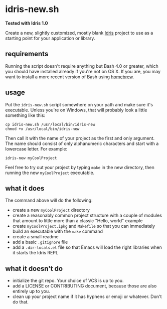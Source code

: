 # idris-new.sh

**Tested with Idris 1.0**

Create a new, slightly customized, mostly blank [Idris](http://idris-lang.org) project to use as a starting point for your application or library.

## requirements

Running the script doesn't require anything but Bash 4.0 or greater, which you should have installed already if you're not on OS X.
If you are, you may want to install a more recent version of Bash using [homebrew](http://brew.sh).

## usage

Put the `idris-new.sh` script somewhere on your path and make sure it's executable. Unless you're on Windows, that will probably look a little something like this:

```
cp idris-new.sh /usr/local/bin/idris-new
chmod +x /usr/local/bin/idris-new
```

Then call it with the name of your project as the first and only argument.
The name should consist of only alphanumeric characters and start with a lowercase letter. For example:

```
idris-new myCoolProject
```

Feel free to try out your project by typing `make` in the new directory, then running the new `myCoolProject` executable.

## what it does

The command above will do the following:

* create a new `myCoolProject` directory
* create a reasonably common project structure with a couple of modules that amount to little more than a classic "Hello, world" example
* create `myCoolProject.ipkg` and `Makefile` so that you can immediately build an executable with the `make` command
* create a small readme
* add a basic `.gitignore` file
* add a `.dir-locals.el` file so that Emacs will load the right libraries when it starts the Idris REPL

## what it doesn't do

* initialize the git repo. Your choice of VCS is up to you.
* add a LICENSE or CONTRIBUTING document, because those are also entirely up to you.
* clean up your project name if it has hyphens or emoji or whatever. Don't do that.
